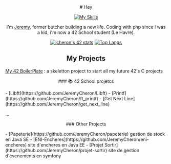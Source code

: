<div align="center">
  # Hey
  
  [![My Skills](https://skillicons.dev/icons?i=bash,bootstrap,c,cpp,css,git,github,gitlab,html,java,js,linux,mysql,php,postman,symfony,tailwind,vscode&perline=9)](https://skillicons.dev)
  
  I'm [Jeremy](https://github.com/JeremyCheron), former butcher building a new life.
  Coding with php since i was a kid, i'm now a 42 School student (Le Havre).
  
  [![jcheron's 42 stats](https://badge.mediaplus.ma/water/jcheron?1337Badge=off&UM6P=off)](https://github.com/oakoudad/badge42) [![Top Langs](https://github-readme-stats.vercel.app/api/top-langs/?username=JeremyCheron&layout=donut)](https://github.com/JeremyCheron/github-readme-stats)
  
  ## My Projects
</div>

[My 42 BoilerPlate](https://github.com/JeremyCheron/42BoilerPlate) : a skeletton project to start all my future 42's C projects
<p align="center">
### 📚 42 School projetcs
</p>
- [Libft](https://github.com/JeremyCheron/Libft) 
- [Printf](https://github.com/JeremyCheron/ft_printf)
- [Get Next Line](https://github.com/JeremyCheron/get_next_line)
  
...
<p align="center">
### Other Projects
</p>
- [Papeterie](https://github.com/JeremyCheron/papeterie) gestion de stock en Java SE
- [ENI-Encheres](https://github.com/JeremyCheron/eni-encheres) site d'encheres en Java EE 
- [Projet Sortir](https://github.com/JeremyCheron/projet-sortir)  site de gestion d'evenements en symfony


